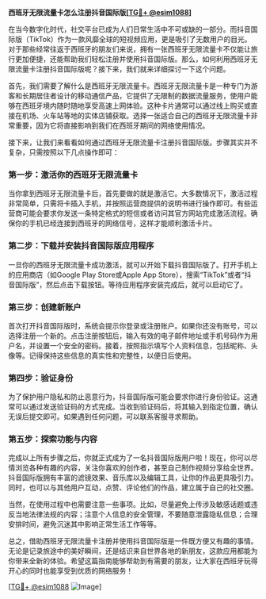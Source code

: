 **西班牙无限流量卡怎么注册抖音国际版[[TG💪+ @esim1088](https://t.me/s/esim1088)]**

在当今数字化时代，社交平台已成为人们日常生活中不可或缺的一部分。而抖音国际版（TikTok）作为一款风靡全球的短视频应用，更是吸引了无数用户的目光。对于那些经常往返于西班牙的朋友们来说，拥有一张西班牙无限流量卡不仅能让旅行更加便捷，还能帮助我们轻松注册并使用抖音国际版。那么，如何利用西班牙无限流量卡注册抖音国际版呢？接下来，我们就来详细探讨一下这个问题。

首先，我们需要了解什么是西班牙无限流量卡。西班牙无限流量卡是一种专门为游客和长期居住者设计的移动通信产品，它提供了无限制的数据流量服务，使用户能够在西班牙境内随时随地享受高速上网体验。这种卡片通常可以通过线上购买或直接在机场、火车站等地的实体店铺获取。选择一张适合自己的西班牙无限流量卡非常重要，因为它将直接影响到我们在西班牙期间的网络使用情况。

接下来，让我们来看看如何通过西班牙无限流量卡注册抖音国际版。步骤其实并不复杂，只需按照以下几点操作即可：

### 第一步：激活你的西班牙无限流量卡

当你拿到西班牙无限流量卡后，首先要做的就是激活它。大多数情况下，激活过程非常简单，只需将卡插入手机，并按照运营商提供的说明书进行操作即可。有些运营商可能会要求你发送一条特定格式的短信或者访问其官方网站完成激活流程。确保你的手机已经连接到西班牙的网络信号，这样才能顺利激活卡片。

### 第二步：下载并安装抖音国际版应用程序

一旦你的西班牙无限流量卡成功激活，就可以开始下载抖音国际版了。打开手机上的应用商店（如Google Play Store或Apple App Store），搜索“TikTok”或者“抖音国际版”，然后点击下载按钮。等待应用程序安装完成后，就可以启动它了。

### 第三步：创建新账户

首次打开抖音国际版时，系统会提示你登录或注册账户。如果你还没有账号，可以选择注册一个新的。点击注册按钮后，输入有效的电子邮件地址或手机号码作为用户名，并设置一个安全的密码。接着，按照指示填写个人资料信息，包括昵称、头像等。记得保持这些信息的真实性和完整性，以便日后使用。

### 第四步：验证身份

为了保护用户隐私和防止恶意行为，抖音国际版可能会要求你进行身份验证。这通常可以通过发送验证码的方式完成。当收到验证码后，将其输入到指定位置，确认无误后提交即可。如果遇到任何问题，可以联系客服寻求帮助。

### 第五步：探索功能与内容

完成以上所有步骤之后，你就正式成为了一名抖音国际版用户啦！现在，你可以尽情浏览各种有趣的内容，关注你喜欢的创作者，甚至自己制作视频分享给全世界。抖音国际版拥有丰富的滤镜效果、音乐库以及编辑工具，让你的作品更具吸引力。同时，也可以与其他用户互动，点赞、评论他们的作品，建立属于自己的社交圈。

当然，在使用过程中也需要注意一些事项。比如，尽量避免上传涉及敏感话题或违反当地法律法规的内容；注意个人信息的安全管理，不要随意泄露隐私信息；合理安排时间，避免沉迷其中影响正常生活工作等等。

总之，借助西班牙无限流量卡注册并使用抖音国际版是一件既方便又有趣的事情。无论是记录旅途中的美好瞬间，还是结识来自世界各地的新朋友，这款应用都能为你带来全新的体验。希望这篇指南能够帮助到有需要的朋友，让大家在西班牙玩得开心的同时也能享受到优质的网络服务！

[[TG💪+ @esim1088](https://t.me/s/esim1088) ![Image](https://i.postimg.cc/4NQfJmqS/Snipaste-2025-05-13-00-14-12.png)]